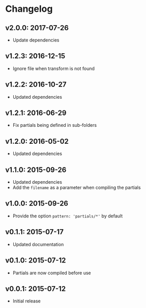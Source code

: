 # Changelog

## v2.0.0: 2017-07-26

- Update dependencies

## v1.2.3: 2016-12-15

- Ignore file when transform is not found

## v1.2.2: 2016-10-27

- Updated dependencies

## v1.2.1: 2016-06-29

- Fix partials being defined in sub-folders

## v1.2.0: 2016-05-02

- Updated dependencies

## v1.1.0: 2015-09-26

- Updated dependencies
- Add the `filename` as a parameter when compiling the partials

## v1.0.0: 2015-09-26

- Provide the option `pattern: 'partials/*'` by default

## v0.1.1: 2015-07-17

- Updated documentation

## v0.1.0: 2015-07-12

- Partials are now compiled before use

## v0.0.1: 2015-07-12

- Initial release
